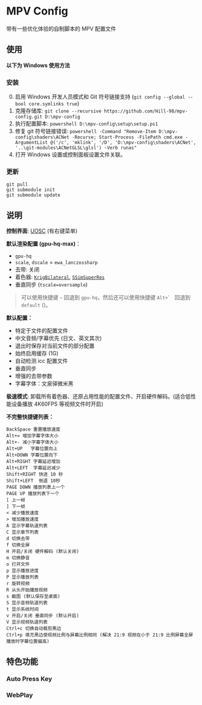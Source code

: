 # MPV Config
带有一些优化体验的自制脚本的 MPV 配置文件

## 使用

**以下为 Windows 使用方法**

### 安装

0. 启用 Windows 开发人员模式和 Git 符号链接支持 (`git config --global --bool core.symlinks true`)
1. 克隆存储库: `git clone --recursive https://github.com/Hill-98/mpv-config.git D:\mpv-config`
2. 执行配置脚本: `powershell D:\mpv-config\setup\setup.ps1`
3. 修复 git 符号链接错误: `powershell -Command "Remove-Item D:\mpv-config\shaders\ACNet -Recurse; Start-Process -FilePath cmd.exe -ArgumentList @('/c', 'mklink', '/D', 'D:\mpv-config\shaders\ACNet', '..\git-modules\ACNetGLSL\glsl') -Verb runas"`
3. 打开 Windows 设置或控制面板设置文件关联。

### 更新

```
git pull
git submodule init
git submodule update
```

## 说明

**控制界面**: [UOSC](https://github.com/tomasklaen/uosc) (有右键菜单)

**默认渲染配置 (gpu-hq-max)**：
* `gpu-hq`
* `scale`, `dscale` = `ewa_lanczossharp`
* 去带: 关闭
* 着色器: [`KrigBilateral`](gist.github.com/igv/a015fc885d5c22e6891820ad89555637), [`SSimSuperRes`](https://gist.github.com/igv/2364ffa6e81540f29cb7ab4c9bc05b6b)
* 垂直同步 (`tscale=oversample`)

> 可以使用快捷键 `~` 回退到 `gpu-hq`，然后还可以使用快捷键 ``Alt+` `` 回退到 `default` ()。

**默认配置：**
* 特定于文件的配置文件
* 中文音频/字幕优先 (日文、英文其次)
* 退出时保存对当前文件的部分配置
* 始终启用缓存 (1G)
* 自动检测 icc 配置文件
* 垂直同步
* 增强的去带参数
* 字幕字体：文泉驿微米黑

**极速模式**: 卸载所有着色器、还原占用性能的配置文件、开启硬件解码。(适合低性能设备播放 4K60FPS 等视频文件时开启)

**不完整快捷键列表：**
```
BackSpace 重置播放速度
Alt+= 增加字幕字体大小
Alt+- 减小字幕字体大小
Alt+UP   字幕位置向上
Alt+DOWN 字幕位置向下
Alt+RIGHT 字幕延迟增加
Alt+LEFT  字幕延迟减少
Shift+RIGHT 快进 10 秒
Shift+LEFT  倒退 10秒
PAGE DOWN 播放列表上一个
PAGE UP 播放列表下一个
[ 上一帧
] 下一帧
< 减少播放速度
> 增加播放速度
A 显示字幕轨道列表
C 显示章节列表
d 切换去带
f 切换全屏
H 开启/关闭 硬件解码 (默认关闭)
m 切换静音
o 打开文件
p 显示播放进度
P 显示播放列表
r 旋转视频
R 从头开始播放视频
s 截图 (默认保存至桌面)
S 显示音频轨道列表
t 显示系统时间
v 开启/关闭 垂直同步 (默认开启)
V 显示视频轨道列表
Ctrl+c 切换自动裁剪黑边
Ctrl+p 填充黑边使视频比例与屏幕比例相同 (解决 21:9 视频在小于 21:9 比例屏幕全屏播放时字幕位置偏高)
```

## 特色功能

### Auto Press Key

### WebPlay
